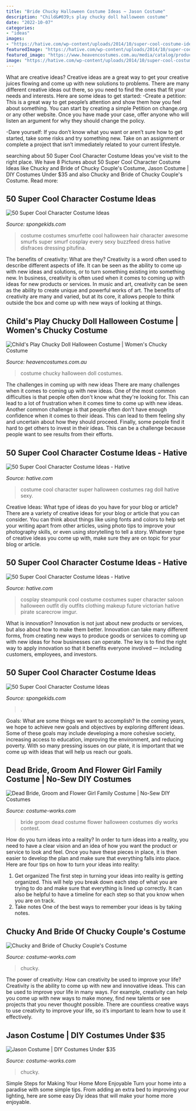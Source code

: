 ```yaml
---
title: "Bride Chucky Halloween Costume Ideas ~ Jason Costume"
description: "Child&#039;s play chucky doll halloween costume"
date: "2022-10-07"
categories:
- "ideas"
images:
- "https://hative.com/wp-content/uploads/2014/10/super-cool-costume-ideas/14-saloon-girl-costume.jpg"
featuredImage: "https://hative.com/wp-content/uploads/2014/10/super-cool-costume-ideas/14-saloon-girl-costume.jpg"
featured_image: "https://www.heavencostumes.com.au/media/catalog/product/cache/3ca7c4de79fd9294a778cbfdebc9dde4/s/m/smf-39099-chucky-red-blue-womens-halloween-fancy-dress-costume-image-6-1200.jpg"
image: "https://hative.com/wp-content/uploads/2014/10/super-cool-costume-ideas/14-saloon-girl-costume.jpg"
---
```



What are creative ideas?
Creative ideas are a great way to get your creative juices flowing and come up with new solutions to problems. There are many different creative ideas out there, so you need to find the ones that fit your needs and interests. Here are some ideas to get started: 
-Create a petition: This is a great way to get people’s attention and show them how you feel about something. You can start by creating a simple Petition on change.org or any other website. Once you have made your case, offer anyone who will listen an argument for why they should change the policy. 

-Dare yourself: If you don’t know what you want or aren’t sure how to get started, take some risks and try something new. Take on an assignment or complete a project that isn’t immediately related to your current lifestyle.

	

		
searching about 50 Super Cool Character Costume Ideas you've visit to the right place. We have 8 Pictures about 50 Super Cool Character Costume Ideas like Chucky and Bride of Chucky Couple&#039;s Costume, Jason Costume | DIY Costumes Under $35 and also Chucky and Bride of Chucky Couple&#039;s Costume. Read more:
		
    
## 50 Super Cool Character Costume Ideas

<img loading=lazy src="http://spongekids.com/wp-content/uploads/2014/10/super-cool-costume-ideas/33-smurfette-costume.jpg" onerror="this.onerror=null;this.src='https://tse3.mm.bing.net/th?id=OIP.cEExjpPPCuDd2QGurNYOwQHaLH&amp;pid=15.1';" alt="50 Super Cool Character Costume Ideas">

_Source: spongekids.com_

>costume costumes smurfette cool halloween hair character awesome smurfs super smurf cosplay every sexy buzzfeed dress hative disfraces dressing pitufina. 

	

The benefits of creativity: What are they?
Creativity is a word often used to describe different aspects of life. It can be seen as the ability to come up with new ideas and solutions, or to turn something existing into something new. In business, creativity is often used when it comes to coming up with ideas for new products or services. In music and art, creativity can be seen as the ability to create unique and powerful works of art. The benefits of creativity are many and varied, but at its core, it allows people to think outside the box and come up with new ways of looking at things.

    
## Child&#039;s Play Chucky Doll Halloween Costume | Women&#039;s Chucky Costume

<img loading=lazy src="https://www.heavencostumes.com.au/media/catalog/product/cache/3ca7c4de79fd9294a778cbfdebc9dde4/s/m/smf-39099-chucky-red-blue-womens-halloween-fancy-dress-costume-image-6-1200.jpg" onerror="this.onerror=null;this.src='https://tse3.mm.bing.net/th?id=OIP.1mUlfEprdjL7Ps_59kHvtAHaKA&amp;pid=15.1';" alt="Child&#039;s Play Chucky Doll Halloween Costume | Women&#039;s Chucky Costume">

_Source: heavencostumes.com.au_

>costume chucky halloween doll costumes. 

	

The challenges in coming up with new ideas
There are many challenges when it comes to coming up with new ideas. One of the most common difficulties is that people often don't know what they're looking for. This can lead to a lot of frustration when it comes time to come up with new ideas. Another common challenge is that people often don't have enough confidence when it comes to their ideas. This can lead to them feeling shy and uncertain about how they should proceed. Finally, some people find it hard to get others to invest in their ideas. This can be a challenge because people want to see results from their efforts.

    
## 50 Super Cool Character Costume Ideas - Hative

<img loading=lazy src="https://hative.com/wp-content/uploads/2014/10/super-cool-costume-ideas/48-rag-doll-costume.jpg" onerror="this.onerror=null;this.src='https://tse3.mm.bing.net/th?id=OIP.MR3tgTvgOaRe01kjRg3CgwHaLH&amp;pid=15.1';" alt="50 Super Cool Character Costume Ideas - Hative">

_Source: hative.com_

>costume cool character super halloween costumes rag doll hative sexy. 

	

Creative Ideas: What type of ideas do you have for your blog or article?
There are a variety of creative ideas for your blog or article that you can consider. You can think about things like using fonts and colors to help set your writing apart from other articles, using photo tips to improve your photography skills, or even using storytelling to tell a story. Whatever type of creative ideas you come up with, make sure they are on topic for your blog or article.

    
## 50 Super Cool Character Costume Ideas - Hative

<img loading=lazy src="https://hative.com/wp-content/uploads/2014/10/super-cool-costume-ideas/14-saloon-girl-costume.jpg" onerror="this.onerror=null;this.src='https://tse1.mm.bing.net/th?id=OIP.AHrSzGtDCcYm-TvFSdASjgHaMq&amp;pid=15.1';" alt="50 Super Cool Character Costume Ideas - Hative">

_Source: hative.com_

>cosplay steampunk cool costume costumes super character saloon halloween outfit diy outfits clothing makeup future victorian hative pirate scarecrow imgur. 

	

What is innovation?
Innovation is not just about new products or services, but also about how to make them better. Innovation can take many different forms, from creating new ways to produce goods or services to coming up with new ideas for how businesses can operate. The key is to find the right way to apply innovation so that it benefits everyone involved ― including customers, employees, and investors.

    
## 50 Super Cool Character Costume Ideas

<img loading=lazy src="https://spongekids.com/wp-content/uploads/2014/10/super-cool-costume-ideas/11-scarecrow-costume.jpg" onerror="this.onerror=null;this.src='https://tse1.mm.bing.net/th?id=OIP.kBGO-qK-kMEda0B8BUMnCwHaLH&amp;pid=15.1';" alt="50 Super Cool Character Costume Ideas">

_Source: spongekids.com_

>. 

	

Goals: What are some things we want to accomplish?
In the coming years, we hope to achieve new goals and objectives by exploring different ideas. Some of these goals may include developing a more cohesive society, increasing access to education, improving the environment, and reducing poverty. With so many pressing issues on our plate, it is important that we come up with ideas that will help us reach our goals.

    
## Dead Bride, Groom And Flower Girl Family Costume | No-Sew DIY Costumes

<img loading=lazy src="https://photos.costume-works.com/full/dead_bride_groom_and_flower_girl.jpg" onerror="this.onerror=null;this.src='https://tse2.mm.bing.net/th?id=OIP.W2oFG0RD589H2OYV4JkmQQHaLH&amp;pid=15.1';" alt="Dead Bride, Groom and Flower Girl Family Costume | No-Sew DIY Costumes">

_Source: costume-works.com_

>bride groom dead costume flower halloween costumes diy works contest. 

	

How do you turn ideas into a reality?
In order to turn ideas into a reality, you need to have a clear vision and an idea of how you want the product or service to look and feel. Once you have these pieces in place, it is then easier to develop the plan and make sure that everything falls into place. Here are four tips on how to turn your ideas into reality:
1. Get organized
The first step in turning your ideas into reality is getting organized. This will help you break down each step of what you are trying to do and make sure that everything is lined up correctly. It can also be helpful to have a timeline for each step so that you know when you are on track.
2. Take notes
One of the best ways to remember your ideas is by taking notes.

    
## Chucky And Bride Of Chucky Couple&#039;s Costume

<img loading=lazy src="https://photos.costume-works.com/full/chucky_and_bride_of_chucky5.jpg" onerror="this.onerror=null;this.src='https://tse1.mm.bing.net/th?id=OIP.S3_mImCiyFuRfNP6IsQ19AHaJ3&amp;pid=15.1';" alt="Chucky and Bride of Chucky Couple&#039;s Costume">

_Source: costume-works.com_

>chucky. 

	

The power of creativity: How can creativity be used to improve your life?
Creativity is the ability to come up with new and innovative ideas. This can be used to improve your life in many ways. For example, creativity can help you come up with new ways to make money, find new talents or see projects that you never thought possible. There are countless creative ways to use creativity to improve your life, so it’s important to learn how to use it effectively.

    
## Jason Costume | DIY Costumes Under $35

<img loading=lazy src="https://photos.costume-works.com/full/jason4.jpg" onerror="this.onerror=null;this.src='https://tse1.mm.bing.net/th?id=OIP.1aow-_ivC8jso_ZgHW0ojwHaNV&amp;pid=15.1';" alt="Jason Costume | DIY Costumes Under $35">

_Source: costume-works.com_

>chucky. 

	

Simple Steps for Making Your Home More Enjoyable
Turn your home into a paradise with some simple tips. From adding an extra bed to improving your lighting, here are some easy Diy ideas that will make your home more enjoyable.

